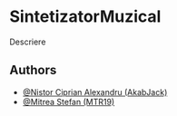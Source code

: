 
# SintetizatorMuzical
Descriere

## Authors

- [@Nistor Ciprian Alexandru (AkabJack)](https://github.com/AkabJack)
- [@Mitrea Stefan (MTR19)](https://github.com/MTR19)

